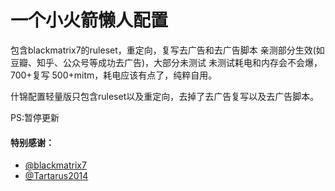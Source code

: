 # 一个小火箭懒人配置
包含blackmatrix7的ruleset，重定向，复写去广告和去广告脚本
亲测部分生效(如豆瓣、知乎、公众号等成功去广告)，大部分未测试
未测试耗电和内存会不会爆，700+复写 500+mitm，耗电应该有点了，纯粹自用。


什锦配置轻量版只包含ruleset以及重定向，去掉了去广告复写以及去广告脚本。




PS:暂停更新











#### 特别感谢：
* [@blackmatrix7](https://github.com/blackmatrix7)
* [@Tartarus2014](https://github.com/Tartarus2014)
